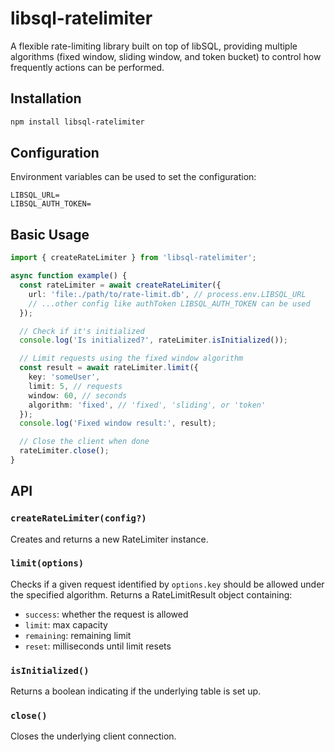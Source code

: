 # libsql-ratelimiter

A flexible rate-limiting library built on top of libSQL, providing multiple algorithms (fixed window, sliding window, and token bucket) to control how frequently actions can be performed.

## Installation

```bash
npm install libsql-ratelimiter
```

## Configuration

Environment variables can be used to set the configuration:

```env
LIBSQL_URL=
LIBSQL_AUTH_TOKEN=
```

## Basic Usage

```typescript
import { createRateLimiter } from 'libsql-ratelimiter';

async function example() {
  const rateLimiter = await createRateLimiter({
    url: 'file:./path/to/rate-limit.db', // process.env.LIBSQL_URL
    // ...other config like authToken LIBSQL_AUTH_TOKEN can be used
  });

  // Check if it's initialized
  console.log('Is initialized?', rateLimiter.isInitialized());

  // Limit requests using the fixed window algorithm
  const result = await rateLimiter.limit({
    key: 'someUser',
    limit: 5, // requests
    window: 60, // seconds
    algorithm: 'fixed', // 'fixed', 'sliding', or 'token'
  });
  console.log('Fixed window result:', result);

  // Close the client when done
  rateLimiter.close();
}
```

## API

### `createRateLimiter(config?)`

Creates and returns a new RateLimiter instance.

### `limit(options)`

Checks if a given request identified by `options.key` should be allowed under the specified algorithm. Returns a RateLimitResult object containing:

- `success`: whether the request is allowed
- `limit`: max capacity
- `remaining`: remaining limit
- `reset`: milliseconds until limit resets

### `isInitialized()`

Returns a boolean indicating if the underlying table is set up.

### `close()`

Closes the underlying client connection.

